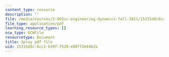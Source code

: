 ```yaml
---
content_type: resource
description: ''
file: /media/courses/2-003sc-engineering-dynamics-fall-2011/15315d8c8cc2b39f7520e88ff2e8462a_63sIgMvBuEQ.pdf
file_type: application/pdf
learning_resource_types: []
ocw_type: OCWFile
resourcetype: Document
title: 3play pdf file
uid: 15315d8c-8cc2-b39f-7520-e88ff2e8462a
---
```

